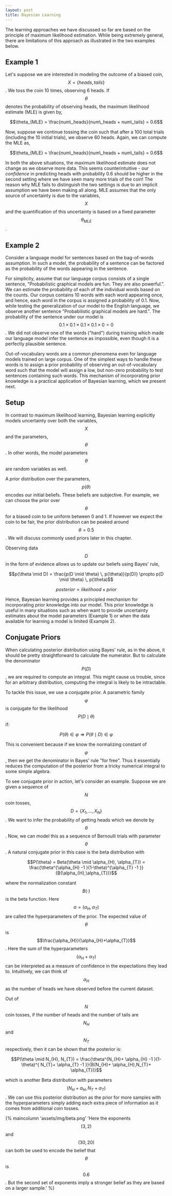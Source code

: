 ```yaml
---
layout: post
title: Bayesian Learning
---
```


The learning approaches we have discussed so far are based on the principle of maximum likelihood estimation. While being extremely general, there are limitations of this approach as illustrated in the two examples below.

## Example 1

Let's suppose we are interested in modeling the outcome of a biased coin, $$X = \{heads, tails\}$$. We toss the coin 10 times, observing 6 heads. If $$\theta$$ denotes the probability of observing heads, the maximum likelihood estimate (MLE) is given by, 

$$\theta_{MLE} = \frac{num\_heads}{num\_heads + num\_tails} = 0.6$$

Now, suppose we continue tossing the coin such that after a 100 total trials (including the 10 initial trials), we observe 60 heads. Again, we can compute the MLE as,

$$\theta_{MLE} = \frac{num\_heads}{num\_heads + num\_tails} = 0.6$$

In both the above situations, the maximum likelihood estimate does not change as we observe more data. This seems counterintuitive - our _confidence_ in predicting heads with probability 0.6 should be higher in the second setting where we have seen many more trials of the coin! The reason why MLE fails to distinguish the two settings is due to an implicit assumption we have been making all along. MLE assumes that the only source of uncertainty is due to the variables, $$X$$ and the quantification of this uncertainty is based on a fixed parameter $$\theta_{MLE}$$. 

## Example 2

Consider a language model for sentences based on the bag-of-words assumption. In such a model, the probability of a sentence can be factored as the probability of the words appearing in the sentence. 

For simplicity, assume that our language corpus consists of a single sentence, "Probabilistic graphical models are fun. They are also powerful.". We can estimate the probability of each of the individual words based on the counts. Our corpus contains 10 words with each word appearing once, and hence, each word in the corpus is assigned a probability of 0.1. Now, while testing the generalization of our model to the English language, we observe another sentence "Probabilistic graphical models are hard.". The probability of the sentence under our model is 
$$0.1 \times 0.1 \times 0.1 \times 0.1 \times 0 = 0$$. We did not observe one of the words ("hard") during training which made our language model infer the sentence as impossible, even though it is a perfectly plausible sentence.

Out-of-vocabulary words are a common phenomena even for language models trained on large corpus. One of the simplest ways to handle these words is to assign a prior probability of observing an out-of-vocabulary word such that the model will assign a low, but non-zero probability to test sentences containing such words. This mechanism of incorporating prior knowledge is a practical application of Bayesian learning, which we present next.

## Setup

In contrast to maximum likelihood learning, Bayesian learning explicitly models uncertainty over both the variables, $$X$$ and the parameters, $$\theta$$.  In other words, the model parameters $$\theta$$ are random variables as well. 

A _prior_ distribution over the parameters, $$p(\theta)$$ encodes our initial beliefs. These beliefs are subjective. For example, we can choose the prior over $$\theta$$ for a biased coin to be uniform between 0 and 1. If however we expect the coin to be fair, the prior distribution can be peaked around $$\theta = 0.5$$. We will discuss commonly used priors later in this chapter.

Observing data $$D$$ in the form of evidence allows us to update our beliefs using Bayes' rule,

$$p(\theta \mid D) = \frac{p(D \mid \theta) \, p(\theta)}{p(D)} \propto p(D \mid \theta) \, p(\theta)$$

$$posterior \propto likelihood \times prior$$

Hence, Bayesian learning provides a principled mechanism for incorporating prior knowledge into our model. This prior knowledge is useful in many situations such as when want to provide uncertainty estimates about the model parameters (Example 1) or when the data available for learning a model is limited (Example 2).



## Conjugate Priors
When calculating posterior distribution using Bayes' rule, as in the above, it should be pretty straightforward to calculate the numerator. But to calculate the denominator $$P(D)$$, we are required to compute an integral. This might cause us trouble, since for an arbitrary distribution, computing the integral is likely to be intractable.

To tackle this issue, we use a conjugate prior. A parametric family $$\varphi$$ is conjugate for the likelihood $$P(D \mid \theta)$$ if:

$$P(\theta) \in \varphi \Longrightarrow P(\theta \mid D) \in \varphi$$

This is convenient because if we know the normalizing constant of $$\varphi$$, then we get the denominator in Bayes' rule "for free". Thus it essentially reduces the computation of the posterior from a tricky numerical integral to some simple algebra. 

To see conjugate prior in action, let's consider an example. Suppose we are given a sequence of $$N$$ coin tosses, $$D = \{X_{1},...,X_{N}\}$$. We want to infer the probability of getting heads which we denote by $$\theta$$.  Now, we can model this as a sequence of Bernoulli trials with parameter $$\theta$$. A natural conjugate prior in this case is the beta distribution with

$$P(\theta) = Beta(\theta \mid \alpha_{H}, \alpha_{T}) = \frac{\theta^{\alpha_{H} -1 }(1-\theta)^{\alpha_{T} -1 }}{B(\alpha_{H},\alpha_{T})}$$

where the normalization constant $$B(\cdot)$$ is the beta function. Here $$\alpha = (\alpha_{H},\alpha_{T})$$ are called the hyperparameters of the prior. The expected value of $$\theta$$ is $$\frac{\alpha_{H}}{\alpha_{H}+\alpha_{T}}$$. Here the sum of the hyperparameters $$(\alpha_{H}+\alpha_{T})$$ can be interpreted as a measure of confidence in the expectations they lead to. Intuitively, we can think of $$\alpha_{H}$$ as the number of heads we have observed before the current dataset. 

Out of $$N$$ coin tosses, if the number of heads and the number of tails are $$N_{H}$$
and $$N_{T}$$ respectively, then it can be shown that the posterior is:

$$P(\theta \mid N_{H}, N_{T}) = \frac{\theta^{N_{H}+ \alpha_{H} -1 }(1-\theta)^{ N_{T}+ \alpha_{T} -1 }}{B(N_{H}+ \alpha_{H},N_{T}+ \alpha_{T})}$$

which is another Beta distribution with parameters $$(N_{H}+ \alpha_{H},N_{T}+ \alpha_{T})$$. We can use this posterior distribution as the prior for more samples with the hyperparameters simply adding each extra piece of information as it comes from additional coin tosses. 


{% maincolumn 'assets/img/beta.png' 'Here the exponents $$(3,2)$$ and $$(30,20)$$ can both be used to encode the belief that $$\theta$$ is $$0.6$$. But the second set of exponents imply a stronger belief as they are based on a larger sample.' %}


